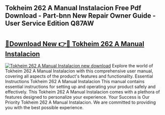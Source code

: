 ## Tokheim 262 A Manual Instalacion Free Pdf Download - Part-bnn New Repair Owner Guide - User Service Edition Q87AW

# <h2><a href="http://bc6047.oget.top/?id=Tokheim+262+A+Manual+Instalacion">🔗Download New 👉🔴 Tokheim 262 A Manual Instalacion</a></h2>

[![Tokheim 262 A Manual Instalacion new download](https://i.imgur.com/5g1atiW.png)](http://bc6047.oget.top/?id=Tokheim+262+A+Manual+Instalacion)
Explore the world of Tokheim 262 A Manual Instalacion with this comprehensive user manual, covering all aspects of the product's features and functionality. Essential Instructions Tokheim 262 A Manual Instalacion This manual contains essential instructions for setting up and operating your product safely and effectively. This Tokheim 262 A Manual Instalacion comes with a plethora of features designed to personalize your experience. Your Success is Our Priority Tokheim 262 A Manual Instalacion. We are committed to providing you with the best possible experience.
